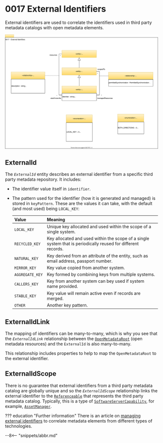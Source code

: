 <!-- SPDX-License-Identifier: CC-BY-4.0 -->
<!-- Copyright Contributors to the Egeria project. -->

# 0017 External Identifiers

External identifiers are used to correlate the identifiers used in third party metadata catalogs with open metadata elements.

![UML](0017-external-identifiers.svg)

## ExternalId

The *`ExternalId`* entity describes an external identifier from a specific third party metadata repository. It includes:

- The identifier value itself in `identifier`.
- The pattern used for the identifier (how it is generated and managed) is stored in `keyPattern`. These are the values it can take, with the default (and most used) being `LOCAL_KEY`:

    | Value | Meaning |
    |---|---|
    | `LOCAL_KEY` | Unique key allocated and used within the scope of a single system. |
    | `RECYCLED_KEY` | Key allocated and used within the scope of a single system that is periodically reused for different records. |
    | `NATURAL_KEY` | Key derived from an attribute of the entity, such as email address, passport number. |
    | `MIRROR_KEY` | Key value copied from another system. |
    | `AGGREGATE_KEY` | Key formed by combining keys from multiple systems. |
    | `CALLERS_KEY` | Key from another system can bey used if system name provided. |
    | `STABLE_KEY` | Key value will remain active even if records are merged. |
    | `OTHER` | Another key pattern. |

## ExternalIdLink

The mapping of identifiers can be many-to-many, which is why you see that the *`ExternalIdLink`* relationship between the [`OpenMetadataRoot`](/egeria-docs/types/0/0010-base-model/#openmetadataroot) (open metadata resources) and the `ExternalId` is also many-to-many.

This relationship includes properties to help to map the `OpenMetadataRoot` to the external identifier.

## ExternalIdScope

There is no guarantee that external identifiers from a third party metadata catalog are globally unique and so the *`ExternalIdScope`* relationship links the external identifier to the [`Referenceable`](/egeria-docs/types/0/0010-base-model/#referenceable) that represents the third party metadata catalog. Typically, this is a type of [`SoftwareServerCapability`](/egeria-docs/types/0/0042-software-server-capabilities/#softwareservercapability), for example, [`AssetManager`](/egeria-docs/types/0/0056-asset-managers/#assetmanager).

??? education "Further information"
    There is an article on [managing external identifiers](/egeria-docs/guides/using/external-identifiers) to correlate metadata elements from different types of technologies.

--8<-- "snippets/abbr.md"
